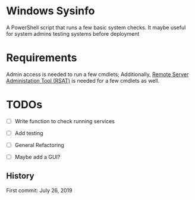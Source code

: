 # Windows Sysinfo

A PowerShell script that runs a few basic system checks.
It maybe useful for system admins testing systems before deployment

# Requirements

Admin access is needed to run a few cmdlets; Additionally, [Remote Server Administation Tool (RSAT)](https://www.microsoft.com/en-us/download/details.aspx?id=45520 "RSAT Link") is needed for a few cmdlets as well.

 
# TODOs

- [ ] Write function to check running services

- [ ] Add testing

- [ ] General Refactoring

- [ ] Maybe add a GUI?


## History
First commit: July 26, 2019